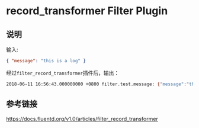 # record_transformer Filter Plugin

## 说明

输入:

```json
{ "message": "this is a log" }
```

经过`filter_record_transformer`插件后，输出：

```bash
2018-06-11 16:56:43.000000000 +0800 filter.test.message: {"message":"this is a log","hostname":"US-C02WG0GXHV2V","tag":"filter.test.message"}
```

## 参考链接

https://docs.fluentd.org/v1.0/articles/filter_record_transformer
